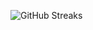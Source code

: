 ![GitHub Streaks](https://github-streaks-mqc9.onrender.com/streak/happilli/image?theme=midnight&cache_bust=1743348680&lang=ja)
